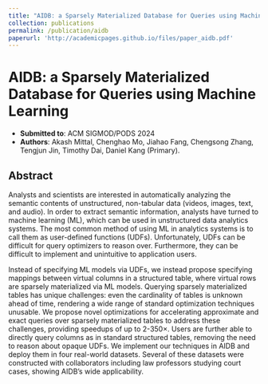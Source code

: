 ```yaml
---
title: "AIDB: a Sparsely Materialized Database for Queries using Machine Learning"
collection: publications
permalink: /publication/aidb
paperurl: 'http://academicpages.github.io/files/paper_aidb.pdf'
---
```


# AIDB: a Sparsely Materialized Database for Queries using Machine Learning

- **Submitted to**: ACM SIGMOD/PODS 2024
- **Authors**: Akash Mittal, Chenghao Mo, Jiahao Fang, Chengsong Zhang, Tengjun Jin, Timothy Dai, Daniel Kang (Primary).

## Abstract
Analysts and scientists are interested in automatically analyzing the semantic contents of unstructured, non-tabular data (videos, images, text, and audio). In order to extract semantic information, analysts have turned to machine learning (ML), which can be used in unstructured data analytics systems. The most common method of using ML in analytics systems is to call them as user-defined functions (UDFs). Unfortunately, UDFs can be difficult for query optimizers to reason over. Furthermore, they can be difficult to implement and unintuitive to application users.

Instead of specifying ML models via UDFs, we instead propose specifying mappings between virtual columns in a structured table, where virtual rows are sparsely materialized via ML models. Querying sparsely materialized tables has unique challenges: even the cardinality of tables is unknown ahead of time, rendering a wide range of standard optimization techniques unusable. We propose novel optimizations for accelerating approximate and exact queries over sparsely materialized tables to address these challenges, providing speedups of up to 2-350×. Users are further able to directly query columns as in standard structured tables, removing the need to reason about opaque UDFs. We implement our techniques in AIDB and deploy them in four real-world datasets. Several of these datasets were constructed with collaborators including law professors studying court cases, showing AIDB’s wide applicability.